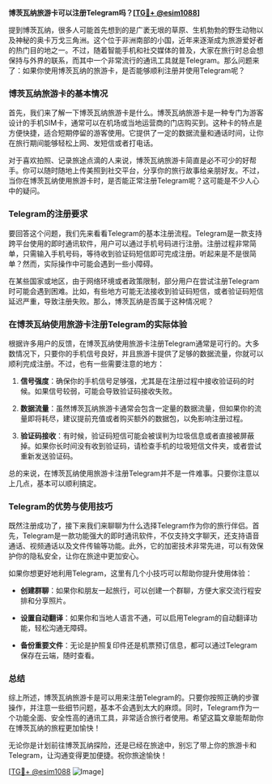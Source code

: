 **博茨瓦纳旅游卡可以注册Telegram吗？[[TG💪+ @esim1088](https://t.me/s/esim1088)]**

提到博茨瓦纳，很多人可能首先想到的是广袤无垠的草原、生机勃勃的野生动物以及神秘的奥卡万戈三角洲。这个位于非洲南部的小国，近年来逐渐成为旅游爱好者的热门目的地之一。不过，随着智能手机和社交媒体的普及，大家在旅行时总会想保持与外界的联系，而其中一个非常流行的通讯工具就是Telegram。那么问题来了：如果你使用博茨瓦纳的旅游卡，是否能够顺利注册并使用Telegram呢？

### 博茨瓦纳旅游卡的基本情况

首先，我们来了解一下博茨瓦纳旅游卡是什么。博茨瓦纳旅游卡是一种专门为游客设计的手机SIM卡，通常可以在机场或当地运营商的门店购买到。这种卡的特点是方便快捷，适合短期停留的游客使用。它提供了一定的数据流量和通话时间，让你在旅行期间能够轻松上网、发短信或者打电话。

对于喜欢拍照、记录旅途点滴的人来说，博茨瓦纳旅游卡简直是必不可少的好帮手。你可以随时随地上传美照到社交平台，分享你的旅行故事给亲朋好友。不过，当你在博茨瓦纳使用旅游卡时，是否能正常注册Telegram呢？这可能是不少人心中的疑问。

### Telegram的注册要求

要回答这个问题，我们先来看看Telegram的基本注册流程。Telegram是一款支持跨平台使用的即时通讯软件，用户可以通过手机号码进行注册。注册过程非常简单，只需输入手机号码，等待收到验证码短信即可完成注册。听起来是不是很简单？然而，实际操作中可能会遇到一些小障碍。

在某些国家或地区，由于网络环境或者政策限制，部分用户在尝试注册Telegram时可能会遇到困难。比如，有些地方可能无法接收到验证码短信，或者验证码短信延迟严重，导致注册失败。那么，博茨瓦纳是否属于这种情况呢？

### 在博茨瓦纳使用旅游卡注册Telegram的实际体验

根据许多用户的反馈，在博茨瓦纳使用旅游卡注册Telegram通常是可行的。大多数情况下，只要你的手机信号良好，并且旅游卡提供了足够的数据流量，你就可以顺利完成注册。不过，也有一些需要注意的地方：

1. **信号强度**：确保你的手机信号足够强，尤其是在注册过程中接收验证码的时候。如果信号较弱，可能会导致验证码接收失败。
   
2. **数据流量**：虽然博茨瓦纳旅游卡通常会包含一定量的数据流量，但如果你的流量即将耗尽，建议提前充值或者购买额外的数据包，以免影响注册过程。

3. **验证码接收**：有时候，验证码短信可能会被误判为垃圾信息或者直接被屏蔽掉。如果你长时间没有收到验证码，请检查手机的垃圾短信文件夹，或者尝试重新发送验证码。

总的来说，在博茨瓦纳使用旅游卡注册Telegram并不是一件难事。只要你注意以上几点，基本可以顺利搞定。

### Telegram的优势与使用技巧

既然注册成功了，接下来我们来聊聊为什么选择Telegram作为你的旅行伴侣。首先，Telegram是一款功能强大的即时通讯软件，不仅支持文字聊天，还支持语音通话、视频通话以及文件传输等功能。此外，它的加密技术非常先进，可以有效保护你的隐私安全，让你在旅途中更加安心。

如果你想更好地利用Telegram，这里有几个小技巧可以帮助你提升使用体验：

- **创建群聊**：如果你和朋友一起旅行，可以创建一个群聊，方便大家交流行程安排和分享照片。
  
- **设置自动翻译**：如果你和当地人语言不通，可以启用Telegram的自动翻译功能，轻松沟通无障碍。
  
- **备份重要文件**：无论是护照复印件还是机票预订信息，都可以通过Telegram保存在云端，随时查看。

### 总结

综上所述，博茨瓦纳旅游卡是可以用来注册Telegram的。只要你按照正确的步骤操作，并注意一些细节问题，基本不会遇到太大的麻烦。同时，Telegram作为一个功能全面、安全性高的通讯工具，非常适合旅行者使用。希望这篇文章能帮助你在博茨瓦纳的旅程更加愉快！

无论你是计划前往博茨瓦纳探险，还是已经在旅途中，别忘了带上你的旅游卡和Telegram，让沟通变得更加便捷。祝你旅途愉快！

[[TG💪+ @esim1088](https://t.me/s/esim1088) ![Image](https://i.postimg.cc/4NQfJmqS/Snipaste-2025-05-13-00-14-12.png)]